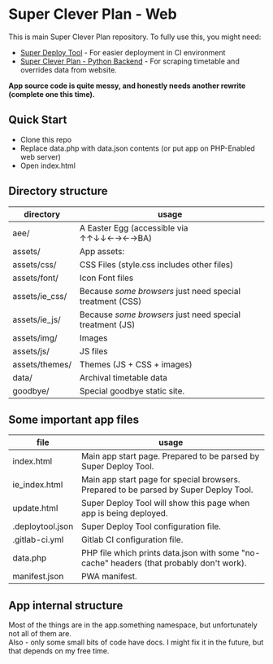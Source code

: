 # Super Clever Plan - Web

This is main Super Clever Plan repository. 
To fully use this, you might need: 
- [Super Deploy Tool](https://github.com/jpolgesek/superdeploytool) - For easier deployment in CI environment
- [Super Clever Plan - Python Backend](https://github.com/jpolgesek/zseilplan-python) - For scraping timetable and overrides data from website.

**App source code is quite messy, and honestly needs another rewrite (complete one this time).**


## Quick Start
- Clone this repo
- Replace data.php with data.json contents (or put app on PHP-Enabled web server)
- Open index.html


## Directory structure
directory       | usage 
----------------| ----------
aee/      		| A Easter Egg (accessible via ↑↑↓↓←→←→BA)
assets/      	| App assets:
assets/css/ 	| CSS Files (style.css includes other files)
assets/font/	| Icon Font files
assets/ie_css/	| Because _some browsers_ just need special treatment (CSS)
assets/ie_js/	| Because _some browsers_ just need special treatment (JS)
assets/img/		| Images
assets/js/		| JS files
assets/themes/	| Themes (JS + CSS + images)
data/			| Archival timetable data
goodbye/		| Special goodbye static site.


## Some important app files
file       		| usage 
----------------| ----------
index.html		| Main app start page. Prepared to be parsed by Super Deploy Tool.
ie_index.html	| Main app start page for special browsers. Prepared to be parsed by Super Deploy Tool.
update.html		| Super Deploy Tool will show this page when app is being deployed.
.deploytool.json| Super Deploy Tool configuration file.
.gitlab-ci.yml  | Gitlab CI configuration file.
data.php	    | PHP file which prints data.json with some "no-cache" headers (that probably don't work).
manifest.json   | PWA manifest.

## App internal structure
Most of the things are in the app.something namespace, but unfortunately not all of them are.   
Also - only some small bits of code have docs. I might fix it in the future, but that depends on my free time.
